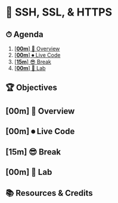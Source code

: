 # 🐳 SSH, SSL, & HTTPS

<!-- omit in toc -->
## ⏱ Agenda

1. [[**00m**] 📖 Overview](#00m-%f0%9f%93%96-overview)
1. [[**00m**] ⏺ Live Code](#00m-%e2%8f%ba-live-code)
1. [[**15m**] 😎 Break](#15m-%f0%9f%98%8e-break)
1. [[**00m**] 🔭 Lab](#00m-%f0%9f%94%ad-lab)

<!-- omit in toc -->
## 🏆 Objectives

## [**00m**] 📖 Overview

## [**00m**] ⏺ Live Code

## [**15m**] 😎 Break

## [**00m**] 🔭 Lab

<!-- omit in toc -->
## 📚 Resources & Credits
